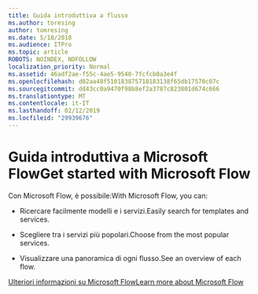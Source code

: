 ```yaml
---
title: Guida introduttiva a flusso
ms.author: toresing
author: tomresing
ms.date: 5/18/2018
ms.audience: ITPro
ms.topic: article
ROBOTS: NOINDEX, NOFOLLOW
localization_priority: Normal
ms.assetid: 46adf2ae-f55c-4ae5-9540-7fcfcb0a3e4f
ms.openlocfilehash: d02aa48f510183875718183138f65db17570c07c
ms.sourcegitcommit: dd43cc0a9470f98b8ef2a3787c823801d674c666
ms.translationtype: MT
ms.contentlocale: it-IT
ms.lasthandoff: 02/12/2019
ms.locfileid: "29939676"
---
```

# <a name="get-started-with-microsoft-flow"></a><span data-ttu-id="795f6-102">Guida introduttiva a Microsoft Flow</span><span class="sxs-lookup"><span data-stu-id="795f6-102">Get started with Microsoft Flow</span></span>

<span data-ttu-id="795f6-103">Con Microsoft Flow, è possibile:</span><span class="sxs-lookup"><span data-stu-id="795f6-103">With Microsoft Flow, you can:</span></span>
  
- <span data-ttu-id="795f6-104">Ricercare facilmente modelli e i servizi.</span><span class="sxs-lookup"><span data-stu-id="795f6-104">Easily search for templates and services.</span></span>
    
- <span data-ttu-id="795f6-105">Scegliere tra i servizi più popolari.</span><span class="sxs-lookup"><span data-stu-id="795f6-105">Choose from the most popular services.</span></span>
    
- <span data-ttu-id="795f6-106">Visualizzare una panoramica di ogni flusso.</span><span class="sxs-lookup"><span data-stu-id="795f6-106">See an overview of each flow.</span></span>
    
[<span data-ttu-id="795f6-107">Ulteriori informazioni su Microsoft Flow</span><span class="sxs-lookup"><span data-stu-id="795f6-107">Learn more about Microsoft Flow</span></span>](https://go.microsoft.com/fwlink/?linkid=874446)
  

